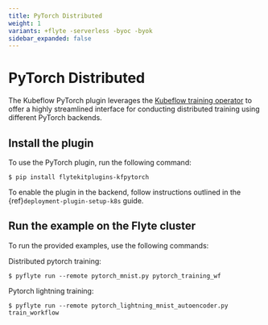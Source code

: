 ```yaml
---
title: PyTorch Distributed
weight: 1
variants: +flyte -serverless -byoc -byok
sidebar_expanded: false
---
```


# PyTorch Distributed

The Kubeflow PyTorch plugin leverages the [Kubeflow training operator](https://github.com/kubeflow/training-operator)
to offer a highly streamlined interface for conducting distributed training using different PyTorch backends.

## Install the plugin

To use the PyTorch plugin, run the following command:

```shell
$ pip install flytekitplugins-kfpytorch
```

To enable the plugin in the backend, follow instructions outlined in the {ref}`deployment-plugin-setup-k8s` guide.

## Run the example on the Flyte cluster

To run the provided examples, use the following commands:

Distributed pytorch training:

```shell
$ pyflyte run --remote pytorch_mnist.py pytorch_training_wf
```

Pytorch lightning training:

```shell
$ pyflyte run --remote pytorch_lightning_mnist_autoencoder.py train_workflow
```


